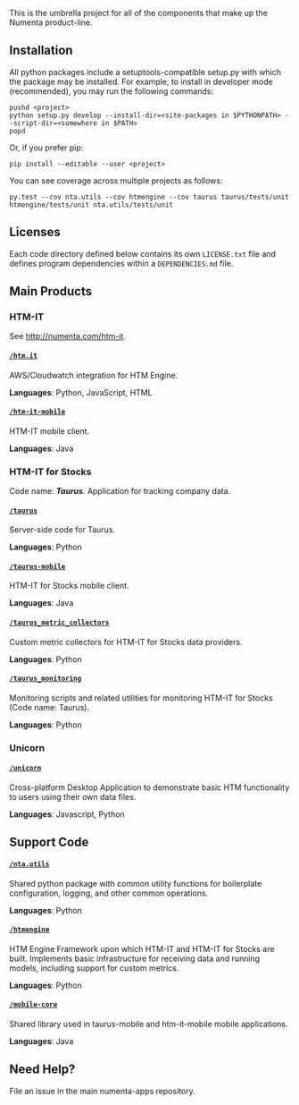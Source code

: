 This is the umbrella project for all of the components that make up the
Numenta product-line.


## Installation

All python packages include a setuptools-compatible
setup.py with which the package may be installed.  For example, to install
in developer mode (recommended), you may run the following commands:

    pushd <project>
    python setup.py develop --install-dir=<site-packages in $PYTHONPATH> --script-dir=<somewhere in $PATH>
    popd

Or, if you prefer pip:

    pip install --editable --user <project>

You can see coverage across multiple projects as follows:

    py.test --cov nta.utils --cov htmengine --cov taurus taurus/tests/unit htmengine/tests/unit nta.utils/tests/unit


## Licenses

Each code directory defined below contains its own `LICENSE.txt` file and
defines program dependencies within a `DEPENDENCIES.md` file.


## Main Products


### HTM-IT

See http://numenta.com/htm-it.

#### [`/htm.it`](htm.it)

AWS/Cloudwatch integration for HTM Engine.

**Languages**: Python, JavaScript, HTML

#### [`/htm-it-mobile`](htm-it-mobile)

HTM-IT mobile client.

**Languages**: Java


### HTM-IT for Stocks

Code name: _**Taurus**_. Application for tracking company data.

#### [`/taurus`](taurus)

Server-side code for Taurus.

**Languages**: Python

#### [`/taurus-mobile`](taurus-mobile)

HTM-IT for Stocks mobile client.

**Languages**: Java

#### [`/taurus_metric_collectors`](taurus.metric_collectors)

Custom metric collectors for HTM-IT for Stocks data providers.

**Languages**: Python

#### [`/taurus_monitoring`](taurus_monitoring)

Monitoring scripts and related utilities for monitoring HTM-IT for Stocks
(Code name: Taurus).

**Languages**: Python


### Unicorn

#### [`/unicorn`](unicorn)

Cross-platform Desktop Application to demonstrate basic HTM functionality
to users using their own data files.

**Languages**: Javascript, Python



## Support Code


#### [`/nta.utils`](nta.utils)

Shared python package with common utility functions for boilerplate
configuration, logging, and other common operations.

**Languages**: Python

#### [`/htmengine`](htmengine)

HTM Engine Framework upon which HTM-IT and HTM-IT for Stocks are built.
Implements basic infrastructure for receiving data and running models, including
support for custom metrics.

**Languages**: Python

#### [`/mobile-core`](mobile-core)

Shared library used in taurus-mobile and htm-it-mobile mobile applications.

**Languages**: Java

## Need Help?
File an issue in the main numenta-apps repository.
